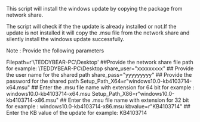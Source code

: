 This script will install the windows update by copying the package from network share.

The script will check if the the update is already installed or not.If the update is not installed it will copy the .msu file from the network share and silently install the windows update successfully.

Note : Provide the following parameters

Filepath=r'\\TEDDYBEAR-PC\Desktop'                                        ##Provide the network share file path for example: \\TEDDYBEAR-PC\Desktop
share_user="xxxxxxxxx"                                             ## Provide the user name for the shared path
share_pass="yyyyyyyyy"                                               ## Provide the password for the shared path
Setup_Path_X64=r"windows10.0-kb4103714-x64.msu"     ## Enter the .msu file name with extension for 64 bit for example : windows10.0-kb4103714-x64.msu
Setup_Path_X86=r"windows10.0-kb4103714-x86.msu"     ##  Enter the .msu file name with extension for 32 bit for example : windows10.0-kb4103714-x86.msu
kbvalue=r"KB4103714"                                ## Enter the KB value of the update for example: KB4103714
 